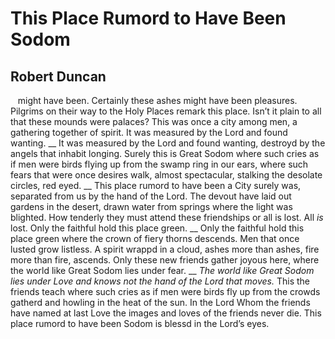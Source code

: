 # This Place Rumord to Have Been Sodom
## Robert Duncan
   might have been.
Certainly these ashes might have been pleasures.
Pilgrims on their way to the Holy Places remark
this place. Isn’t it plain to all
that these mounds were palaces? This was once
a city among men, a gathering together of spirit.
It was measured by the Lord and found wanting.
 __
It was measured by the Lord and found wanting,
destroyd by the angels that inhabit longing.
Surely this is Great Sodom where such cries
as if men were birds flying up from the swamp
ring in our ears, where such fears that were once
desires walk, almost spectacular,
stalking the desolate circles, red eyed.
 __
This place rumord to have been a City surely was,
separated from us by the hand of the Lord.
The devout have laid out gardens in the desert,
drawn water from springs where the light was blighted.
How tenderly they must attend these friendships
or all is lost. All _is_ lost.
Only the faithful hold this place green.
 __
Only the faithful hold this place green
where the crown of fiery thorns descends.
Men that once lusted grow listless. A spirit
wrappd in a cloud, ashes more than ashes,
fire more than fire, ascends.
Only these new friends gather joyous here,
where the world like Great Sodom lies under fear.
 __
_The world like Great Sodom lies under Love_
 _and knows not the hand of the Lord that moves._
This the friends teach where such cries
as if men were birds fly up from the crowds
gatherd and howling in the heat of the sun.
In the Lord Whom the friends have named at last Love
the images and loves of the friends never die.
This place rumord to have been Sodom is blessd
in the Lord’s eyes.